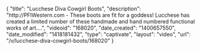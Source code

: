 {
    "title": "Lucchese Diva Cowgirl Boots",
    "description": "http:\/\/PFIWestern.com - These boots are fit for a goddess! Lucchese has created a limited number of these handmade and hand numbered functional works of art....",
    "videoid": "168020",
    "date_created": "1400657550",
    "date_modified": "1418181432",
    "type": "captivate",
    "layout": "video",
    "url": "\/v\/lucchese-diva-cowgirl-boots\/168020"
}